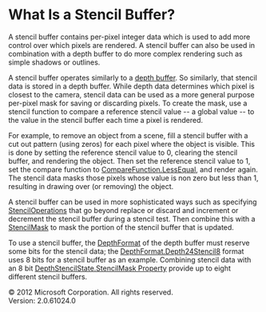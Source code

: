 ﻿

# What Is a Stencil Buffer?

A stencil buffer contains per-pixel integer data which is used to add more control over which pixels are rendered. A stencil buffer can also be used in combination with a depth buffer to do more complex rendering such as simple shadows or outlines.

A stencil buffer operates similarly to a [depth buffer](WhatIs_DepthBuffer.md). So similarly, that stencil data is stored in a depth buffer. While depth data determines which pixel is closest to the camera, stencil data can be used as a more general purpose per-pixel mask for saving or discarding pixels. To create the mask, use a stencil function to compare a reference stencil value -- a global value -- to the value in the stencil buffer each time a pixel is rendered.

For example, to remove an object from a scene, fill a stencil buffer with a cut out pattern (using zeros) for each pixel where the object is visible. This is done by setting the reference stencil value to 0, clearing the stencil buffer, and rendering the object. Then set the reference stencil value to 1, set the compare function to [CompareFunction.LessEqual](T_Microsoft_Xna_Framework_Graphics_CompareFunction.md), and render again. The stencil data masks those pixels whose value is non zero but less than 1, resulting in drawing over (or removing) the object.

A stencil buffer can be used in more sophisticated ways such as specifying [StencilOperations](T_Microsoft_Xna_Framework_Graphics_StencilOperation.md) that go beyond replace or discard and increment or decrement the stencil buffer during a stencil test. Then combine this with a [StencilMask](P_Microsoft_Xna_Framework_Graphics_DepthStencilState_StencilMask.md) to mask the portion of the stencil buffer that is updated.

To use a stencil buffer, the [DepthFormat](T_Microsoft_Xna_Framework_Graphics_DepthFormat.md) of the depth buffer must reserve some bits for the stencil data; the [DepthFormat.Depth24Stencil8](T.md#DepthFormat_Microsoft_Xna_Framework_Graphics_DepthFormat.Depth24Stencil8) format uses 8 bits for a stencil buffer as an example. Combining stencil data with an 8 bit [DepthStencilState.StencilMask Property](P_Microsoft_Xna_Framework_Graphics_DepthStencilState_StencilMask.md) provide up to eight different stencil buffers.

© 2012 Microsoft Corporation. All rights reserved.  
Version: 2.0.61024.0